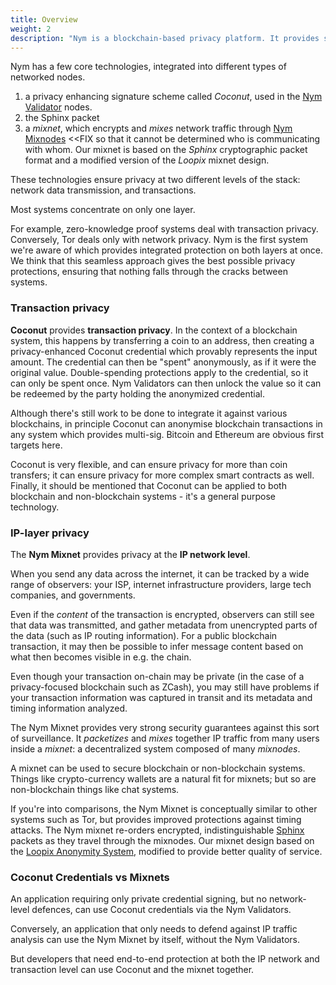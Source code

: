 ```yaml
---
title: Overview
weight: 2
description: "Nym is a blockchain-based privacy platform. It provides strong network-level privacy against sophisticated end-to-end attackers, and anonymous transactions using blinded, re-randomizable, decentralized credentials."
---
```


Nym has a few core technologies, integrated into different types of networked nodes.

1. a privacy enhancing signature scheme called *Coconut*, used in the [Nym Validator](https://github.com/nymtech/nym-validator) nodes.
2. the Sphinx packet
3. a *mixnet*, which encrypts and *mixes* network traffic through [Nym Mixnodes](https://github.com/nymtech/nym-mixnode) <<FIX so that it cannot be determined who is communicating with whom. Our mixnet is based on the *Sphinx* cryptographic packet format and a modified version of the *Loopix* mixnet design.

These technologies ensure privacy at two different levels of the stack: network data transmission, and transactions.

Most systems concentrate on only one layer. 

For example, zero-knowledge proof systems deal with transaction privacy. Conversely, Tor deals only with network privacy. Nym is the first system we're aware of which provides integrated protection on both layers at once. We think that this seamless approach gives the best possible privacy protections, ensuring that nothing falls through the cracks between systems.

### Transaction privacy

**Coconut** provides **transaction privacy**. In the context of a blockchain system, this happens by transferring a coin to an address, then creating a privacy-enhanced Coconut credential which provably represents the input amount. The credential can then be "spent" anonymously, as if it were the original value. Double-spending protections apply to the credential, so it can only be spent once. Nym Validators can then unlock the value so it can be redeemed by the party holding the anonymized credential.

Although there's still work to be done to integrate it against various blockchains, in principle Coconut can anonymise blockchain transactions in any system which provides multi-sig. Bitcoin and Ethereum are obvious first targets here.

Coconut is very flexible, and can ensure privacy for more than coin transfers; it can ensure privacy for more complex smart contracts as well. Finally, it should be mentioned that Coconut can be applied to both blockchain and non-blockchain systems - it's a general purpose technology.

### IP-layer privacy

The **Nym Mixnet** provides privacy at the **IP network level**.

When you send any data across the internet, it can be tracked by a wide range of observers: your ISP, internet infrastructure providers, large tech companies, and governments.

Even if the *content* of the transaction is encrypted, observers can still see that data was transmitted, and gather metadata from unencrypted parts of the data (such as IP routing information). For a public blockchain transaction, it may then be possible to infer message content based on what then becomes visible in e.g. the chain.

Even though your transaction on-chain may be private (in the case of a privacy-focused blockchain such as ZCash), you may still have problems if your transaction information was captured in transit and its metadata and timing information analyzed.

The Nym Mixnet provides very strong security guarantees against this sort of surveillance. It *packetizes* and *mixes* together IP traffic from many users inside a *mixnet*: a decentralized system composed of many *mixnodes*.

A mixnet can be used to secure blockchain or non-blockchain systems. Things like crypto-currency wallets are a natural fit for mixnets; but so are non-blockchain things like chat systems.

If you're into comparisons, the Nym Mixnet is conceptually similar to other systems such as Tor, but provides improved protections against timing attacks. The Nym mixnet re-orders encrypted, indistinguishable [Sphinx](https://cypherpunks.ca/~iang/pubs/Sphinx_Oakland09.pdf) packets as they travel through the mixnodes. Our mixnet design based on the [Loopix Anonymity System](https://arxiv.org/abs/1703.00536), modified to provide better quality of service.

### Coconut Credentials vs Mixnets

An application requiring only private credential signing, but no network-level defences, can use Coconut credentials via the Nym Validators.

Conversely, an application that only needs to defend against IP traffic analysis can use the Nym Mixnet by itself, without the Nym Validators.

But developers that need end-to-end protection at both the IP network and transaction level can use Coconut and the mixnet together.
